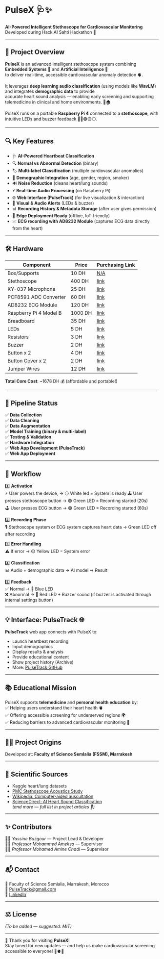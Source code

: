 # PulseX 🩺✨

**AI-Powered Intelligent Stethoscope for Cardiovascular Monitoring**  
Developed during Hack AI Sahti Hackathon 🚀

---

## 🌟 Project Overview

**PulseX** is an advanced intelligent stethoscope system combining **Embedded Systems** 🤖 and **Artificial Intelligence** 🧠  
to deliver real-time, accessible cardiovascular anomaly detection 🫀.

It leverages **deep learning audio classification** (using models like **WavLM**) and integrates **demographic data** to provide  
accurate heart sound analysis — enabling early screening and supporting telemedicine in clinical and home environments. 🏥🏠

PulseX runs on a portable **Raspberry Pi 4** connected to a **stethoscope**, with intuitive LEDs and buzzer feedback 🔵🔴🟢🟡⚪.

---

## 🔍 Key Features

- 🩺 **AI-Powered Heartbeat Classification**
- 🔍 **Normal vs Abnormal Detection** (binary)
- 🏷️ **Multi-label Classification** (multiple cardiovascular anomalies)
- 🧑 **Demographic Integration** (age, gender, region, smoker)
- 🔊 **Noise Reduction** (cleans heart/lung sounds)
- ⚡ **Real-time Audio Processing** (on Raspberry Pi)
- 🌐 **Web Interface (PulseTrack)** (for live visualization & interaction)
- 🔔 **Visual & Audio Alerts** (LEDs & buzzer)
- 📊 **Recording History & Metadata Storage** (after user gives permission)
- 🚀 **Edge Deployment Ready** (offline, IoT-friendly)
- 📈 **ECG recording with AD8232 Module** (captures ECG data directly from the heart)

---

## 🛠️ Hardware

| Component              | Price   | Purchasing Link                                                                                       |
| ---------------------- | ------- | ----------------------------------------------------------------------------------------------------- |
| Box/Supports           | 10 DH   | [N/A](#)                                                                                              |
| Stethoscope            | 400 DH  | [link](https://locamed.ma/product/stethoscope-duplex/)                                                |
| KY-037 Microphone      | 25 DH   | [link](https://www.micro-planet.ma/produit/module-capteur-magnetique-a-effet-hall-ky-024/)            |
| PCF8591 ADC Converter  | 60 DH   | [link](https://www.micro-planet.ma/produit/pcf8591-convertisseur-analogique-numerique-dac-adc/)       |
| AD8232 ECG Module      | 120 DH  | [link](https://www.micro-planet.ma/produit/ad8232-ecg-module-capteur-de-rythme-cardiaque/)            |
| Raspberry Pi 4 Model B | 1000 DH | [link](https://www.micro-planet.ma/produit/raspberry-pi-4-modele-b-2gb-4gb/)                          |
| Breadboard             | 35 DH   | [link](https://www.micro-planet.ma/produit/breadboard-830-points/)                                    |
| LEDs                   | 5 DH    | [link](https://www.micro-planet.ma/produit/led-5mm/)                                                  |
| Resistors              | 3 DH    | [link](https://www.micro-planet.ma/produitresistances-14w-50-valeurs-precision-1-1-packet-5-unites/)  |
| Buzzer                 | 2 DH    | [link](https://www.micro-planet.ma/produit/buzzer-actif/)                                             |
| Button x 2             | 4 DH    | [link](https://www.micro-planet.ma/produit/bouton-poussoir-12x12x7-3mm/)                              |
| Button Cover x 2       | 2 DH    | [link](https://www.micro-planet.ma/produit/caps-pour-bouton-poussoir-12x12x7-3mm/)                    |
| Jumper Wires           | 12 DH   | [link](https://www.micro-planet.ma/produit/cable-dupont-malefemelle-20cm-x-40/)                       |

**Total Core Cost**: ~1678 DH 💰 (affordable and portable!)

---

## 🔗 Pipeline Status

✅ **Data Collection**  
✅ **Data Cleaning**  
✅ **Data Augmentation**  
✅ **Model Training (binary & multi-label)**  
✅ **Testing & Validation**  
✅ **Hardware Integration**  
✅ **Web App Development (PulseTrack)**  
✅ **Web App Deployment**

---

## 🏃 Workflow

1️⃣ **Activation**  
⚡ User powers the device, → ⚪ White led = System is ready
🕹️ User presses stethoscope button → 🟢 Green LED = Recording started (20s)  
🕹️ User presses ECG button → 🟢 Green LED = Recording started (60s)

2️⃣ **Recording Phase**  
🎙️ Stethoscope system or ECG system captures heart data → Green LED off after recording

3️⃣ **Error Handling**  
⚠️ If error → 🟡 Yellow LED = System error

4️⃣ **Classification**  
📊 Audio + demographic data → AI model → Result

5️⃣ **Feedback**  
✅ Normal → 🔵 Blue LED  
❌ Abnormal → 🔴 Red LED + Buzzer sound (if buzzer is activated through internal settings button)

---

## 💡 Interface: PulseTrack 🌐

**PulseTrack** web app connects with PulseX to:

- Launch heartbeat recording
- Input demographics
- Display results & analysis
- Provide educational content
- Show project history (Archive)
- More: [PulseTrack GitHub](https://darttgoblin.github.io/PulseTrack/PulseTrack.html)

---

## 📚 Educational Mission

PulseX supports **telemedicine** and **personal health education** by:  
✅ Helping users understand their heart health 🫀  
✅ Offering accessible screening for underserved regions 🌍  
✅ Reducing barriers to advanced cardiovascular monitoring 🏥

---

## 🧑‍🔬 Project Origins

Developed at: **Faculty of Science Semlalia (FSSM), Marrakesh**

---

## 🔬 Scientific Sources

- Kaggle heart/lung datasets
- [PMC Stethoscope Acoustics Study](https://www.ncbi.nlm.nih.gov/pmc/articles/PMC10177339/)
- [Wikipedia: Computer-aided auscultation](https://en.wikipedia.org/wiki/Computer-aided_auscultation)
- [ScienceDirect: AI Heart Sound Classification](https://www.sciencedirect.com/science/article/pii/S2666827021001031)  
  _(and more — full list in project articles 📄)_

---

## ✨ Contributors

👨‍💻 _Yassine Bazgour_ — Project Lead & Developer  
👨‍🏫 _Professor Mohammed Ameksa_ — Supervisor  
👨‍🏫 _Professor Mohamed Amine Chadi_ — Supervisor

---

## 📬 Contact

📍 Faculty of Science Semlalia, Marrakesh, Morocco  
📧 PulseTrack@gmail.com  
🔗 [LinkedIn](https://www.linkedin.com/in/yassine-bazgour-178b73305/)

---

## ⚖️ License

_(To be added — suggested: MIT)_

---

💖 Thank you for visiting **PulseX**!  
Stay tuned for new updates — and help us make cardiovascular screening accessible to everyone! 🚀🫀✨
